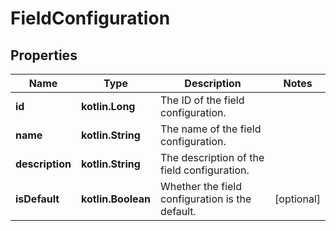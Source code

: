 
# FieldConfiguration

## Properties
Name | Type | Description | Notes
------------ | ------------- | ------------- | -------------
**id** | **kotlin.Long** | The ID of the field configuration. | 
**name** | **kotlin.String** | The name of the field configuration. | 
**description** | **kotlin.String** | The description of the field configuration. | 
**isDefault** | **kotlin.Boolean** | Whether the field configuration is the default. |  [optional]



